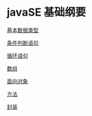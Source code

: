 javaSE 基础纲要
===

[基本数据类型](/handout/index.md)

[条件判断语句](/handout/constat.md)

[循环语句](/handout/loopstat.md)

[数组](/handout/Array.md)

[面向对象](/handout/OOP1.md)

[方法](/handout/method.md)

[封装](/handout/method2.md)